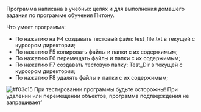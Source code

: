 Программа написана в учебных целях и для выполнения домашего задания по программе обучения Питону.

Что умеет программа:
  - По нажатию на F4 cоздавать тестовый файл: test_file.txt в текущей с курсором директории;
  - По нажатию F5 копировать файлы и папки с их содержимым;
  - По нажатию F6 перемещать файлы и папки с их содержимым;
  - По нажатию F7 создавать тестовую папку: Test_Dir в текущей с курсором директории;
  - По нажатию F8 удалять файлы и папки с их содержимым;

![#f03c15](https://placehold.it/15/f03c15/000000?text=+) При тестировании программы будьте осторожны! При удалении или перемещении объектов, программа подтверждения не запрашивает'

